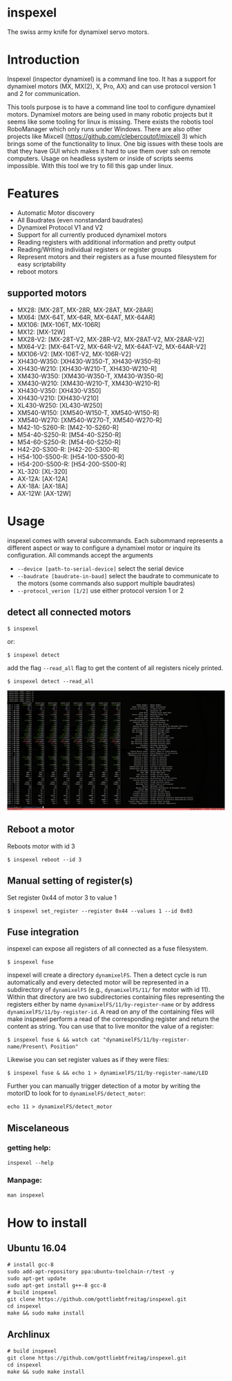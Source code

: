 # inspexel
The swiss army knife for dynamixel servo motors.

# Introduction
Inspexel (inspector dynamixel) is a command line too. It has a support for dynamixel motors (MX, MX(2), X, Pro, AX) and can use protocol version 1 and 2 for communication.

This tools purpose is to have a command line tool to configure dynamixel motors. Dynamixel motors are being used in many robotic projects but it seems like some tooling for linux is missing.
There exists the robotis tool RoboManager which only runs under Windows. There are also other projects like Mixcell (https://github.com/clebercoutof/mixcell 3) which brings some of the functionality to linux.
One big issues with these tools are that they have GUI which makes it hard to use them over ssh on remote computers. Usage on headless system or inside of scripts seems impossible. With this tool we try to fill this gap under linux.

# Features

- Automatic Motor discovery
- All Baudrates (even nonstandard baudrates)
- Dynamixel Protocol V1 and V2
- Support for all currently produced dynamixel motors
- Reading registers with additional information and pretty output
- Reading/Writing individual registers or register groups
- Represent motors and their registers as a fuse mounted filesystem for easy scriptability
- reboot motors

## supported motors

- MX28: [MX-28T, MX-28R, MX-28AT, MX-28AR]
- MX64: [MX-64T, MX-64R, MX-64AT, MX-64AR]
- MX106: [MX-106T, MX-106R]
- MX12: [MX-12W]
- MX28-V2: [MX-28T-V2, MX-28R-V2, MX-28AT-V2, MX-28AR-V2]
- MX64-V2: [MX-64T-V2, MX-64R-V2, MX-64AT-V2, MX-64AR-V2]
- MX106-V2: [MX-106T-V2, MX-106R-V2]
- XH430-W350: [XH430-W350-T, XH430-W350-R]
- XH430-W210: [XH430-W210-T, XH430-W210-R]
- XM430-W350: [XM430-W350-T, XM430-W350-R]
- XM430-W210: [XM430-W210-T, XM430-W210-R]
- XH430-V350: [XH430-V350]
- XH430-V210: [XH430-V210]
- XL430-W250: [XL430-W250]
- XM540-W150: [XM540-W150-T, XM540-W150-R]
- XM540-W270: [XM540-W270-T, XM540-W270-R]
- M42-10-S260-R: [M42-10-S260-R]
- M54-40-S250-R: [M54-40-S250-R]
- M54-60-S250-R: [M54-60-S250-R]
- H42-20-S300-R: [H42-20-S300-R]
- H54-100-S500-R: [H54-100-S500-R]
- H54-200-S500-R: [H54-200-S500-R]
- XL-320: [XL-320]
- AX-12A: [AX-12A]
- AX-18A: [AX-18A]
- AX-12W: [AX-12W]

# Usage

inspexel comes with several subcommands.
Each subommand represents a different aspect or way to configure a dynamixel motor or inquire its configuration.
All commands accept the arguments
- `--device [path-to-serial-device]` select the serial device
- `--baudrate [baudrate-in-baud]` select the baudrate to communicate to the motors (some commands also support multiple baudrates)
- `--protocol_verion [1/2]` use either protocol version 1 or 2

## detect all connected motors
```
$ inspexel
```
or:

```
$ inspexel detect
```

add the flag `--read_all` flag to get the content of all registers nicely printed.

```
$ inspexel detect --read_all
```
![consol output of inspexel](https://github.com/gottliebtfreitag/miscellaneous/blob/master/inspexel/inspexel.png)

## Reboot a motor
Reboots motor with id 3

```
$ inspexel reboot --id 3
```

## Manual setting of register(s)
Set register 0x44 of motor 3 to value 1

```
$ inspexel set_register --register 0x44 --values 1 --id 0x03
```

## Fuse integration
inspexel can expose all registers of all connected as a fuse filesystem.

```
$ inspexel fuse
```
inspexel will create a directory `dynamixelFS`.
Then a detect cycle is run automatically and every detected motor will be represented in a subdirectory of `dynamixelFS` (e.g., `dynamixelFS/11/` for motor with id 11).
Within that directory are two subdirectories containing files representing the registers either by name `dynamixelFS/11/by-register-name` or by address `dynamixelFS/11/by-register-id`.
A read on any of the containing files will make inspexel perform a read of the corresponding register and return the content as string.
You can use that to live monitor the value of a register:

```
$ inspexel fuse & && watch cat "dynamixelFS/11/by-register-name/Present\ Position"
```

Likewise you can set register values as if they were files:

```
$ inspexel fuse & && echo 1 > dynamixelFS/11/by-register-name/LED
```

Further you can manually trigger detection of a motor by writing the motorID to look for to `dynamixelFS/detect_motor`:

```
echo 11 > dynamixelFS/detect_motor
```


## Miscelaneous

### getting help:

```
inspexel --help
```

### Manpage:

```
man inspexel
```

# How to install
## Ubuntu 16.04
```
# install gcc-8
sudo add-apt-repository ppa:ubuntu-toolchain-r/test -y
sudo apt-get update
sudo apt-get install g++-8 gcc-8
# build inspexel
git clone https://github.com/gottliebtfreitag/inspexel.git
cd inspexel
make && sudo make install
```
## Archlinux
```
# build inspexel
git clone https://github.com/gottliebtfreitag/inspexel.git
cd inspexel
make && sudo make install
```
